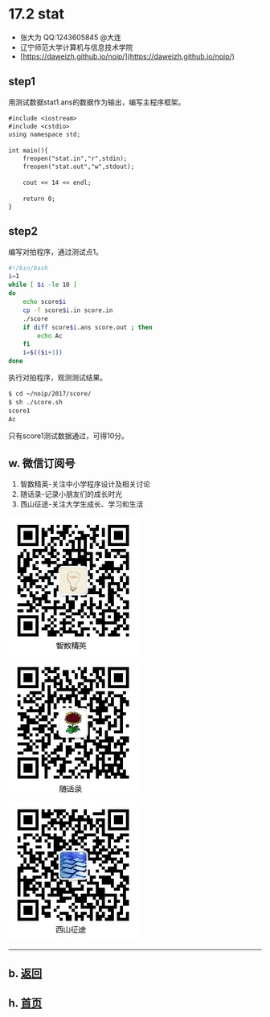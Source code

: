 # 17.2 stat

- 张大为 QQ:1243605845 @大连
- 辽宁师范大学计算机与信息技术学院
- [https://daweizh.github.io/noip/](https://daweizh.github.io/noip/) 

## step1

用测试数据stat1.ans的数据作为输出，编写主程序框架。

~~~
#include <iostream>
#include <cstdio>
using namespace std;

int main(){
    freopen("stat.in","r",stdin);
    freopen("stat.out","w",stdout);

    cout << 14 << endl;

    return 0;
}
~~~

## step2

编写对拍程序，通过测试点1。

~~~sh
#!/bin/bash
i=1
while [ $i -le 10 ]
do
    echo score$i
    cp -f score$i.in score.in
    ./score
    if diff score$i.ans score.out ; then
        echo Ac
    fi
    i=$(($i+1))
done
~~~

执行对拍程序，观测测试结果。

~~~sh
$ cd ~/noip/2017/score/
$ sh ./score.sh 
score1
Ac
~~~

只有score1测试数据通过，可得10分。


## w. 微信订阅号

1. 智数精英-关注中小学程序设计及相关讨论
2. 随话录-记录小朋友们的成长时光
2. 西山征途-关注大学生成长、学习和生活

![欢迎关注“智数精英”订阅号](../../../../assets/me/img/idea8.jpg)
![欢迎关注“随话录”订阅号](../../../../assets/me/img/shl8.jpg)
![欢迎关注“西山征途”订阅号](../../../../assets/me/img/xszt8.jpg)

----------

## b. [返回](../../)
    
## h. [首页](../../../../)
